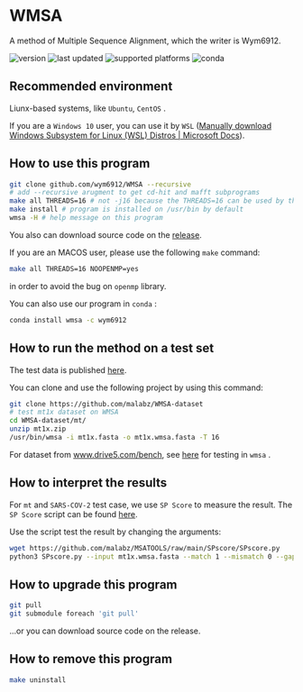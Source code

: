 # WMSA

A method of Multiple Sequence Alignment, which the writer is Wym6912.

![version](https://anaconda.org/wym6912/wmsa/badges/version.svg) ![last updated](https://anaconda.org/wym6912/wmsa/badges/latest_release_date.svg) ![supported platforms](https://anaconda.org/wym6912/wmsa/badges/platforms.svg) ![conda](https://anaconda.org/wym6912/wmsa/badges/installer/conda.svg)

## Recommended environment

Liunx-based systems, like `Ubuntu`, `CentOS` .

If you are a `Windows 10` user, you can use it by `WSL` ([Manually download Windows Subsystem for Linux (WSL) Distros | Microsoft Docs](https://docs.microsoft.com/en-us/windows/wsl/install-manual)).

## How to use this program

```bash
git clone github.com/wym6912/WMSA --recursive 
# add --recursive arugment to get cd-hit and mafft subprograms
make all THREADS=16 # not -j16 because the THREADS=16 can be used by the subprograms
make install # program is installed on /usr/bin by default
wmsa -H # help message on this program
```

You also can download source code on the [release](https://github.com/malabz/WMSA/releases).

If you are an MACOS user, please use the following `make` command:

```bash
make all THREADS=16 NOOPENMP=yes
```

in order to avoid the bug on `openmp` library.

You can also use our program in `conda` :

```bash
conda install wmsa -c wym6912 
```

## How to run the method on a test set

The test data is published [here](https://github.com/malabz/WMSA-dataset).

You can clone and use the following project by using this command:

```bash
git clone https://github.com/malabz/WMSA-dataset
# test mt1x dataset on WMSA
cd WMSA-dataset/mt/
unzip mt1x.zip
/usr/bin/wmsa -i mt1x.fasta -o mt1x.wmsa.fasta -T 16
```

For dataset from www.drive5.com/bench, see [here](https://github.com/malabz/WMSA-dataset/blob/main/benchmark/README.md) for testing in `wmsa` .

## How to interpret the results

For `mt` and `SARS-COV-2` test case, we use `SP Score` to measure the result. The `SP Score` script can be found [here](https://github.com/malabz/MSATOOLS/raw/main/SPscore/SPscore.py).

Use the script test the result by changing the arguments:

```bash
wget https://github.com/malabz/MSATOOLS/raw/main/SPscore/SPscore.py
python3 SPscore.py --input mt1x.wmsa.fasta --match 1 --mismatch 0 --gap1 0 --gap2 0
```

## How to upgrade this program

```bash
git pull
git submodule foreach 'git pull'
```

...or you can download source code on the release.

## How to remove this program

```bash
make uninstall
```
